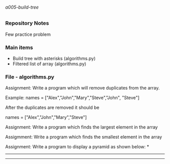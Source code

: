 ###### a005-build-tree

### Repository Notes
Few practice problem

### Main items
* Build tree with asterisks (algorithms.py)
* Filtered list of array (algorithms.py)

### File - algorithms.py
Assignment: Write a program which will remove duplicates from the array. 

Example:
names = ["Alex","John","Mary","Steve","John", "Steve"]

After the duplicates are removed it should be 

names = ["Alex","John","Mary","Steve"]
 
Assignment: Write a program which finds the largest element in the array 

Assigmment: Write a program which finds the smallest element in the array

Assignment: Write a program to display a pyramid as shown below:
    *
   ***
  *****
